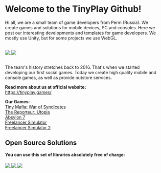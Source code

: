 # Welcome to the TinyPlay Github!
Hi all, we are a small team of game developers from Perm (Russia). We create games and solutions for mobile devices, PC and consoles.
Here we post our interesting developments and templates for game developers. We mostly use Unity, but for some projects we use WebGL.<br/><br/>

<a href="https://github.com/anuraghazra/github-readme-stats">
  <img align="top" src="https://github-readme-stats.vercel.app/api?username=TinyPlay&count_private=true&show_icons=true&theme=synthwave" />
</a>
<a href="https://github.com/anuraghazra/github-readme-stats">
  <img align="top" src="https://github-readme-stats.vercel.app/api/top-langs/?username=TinyPlay&hide=css,html&theme=synthwave" />
</a><br/><br/>

The team's history stretches back to 2016. That's when we started developing our first social games. Today we create high quality mobile and console games, as well as provide outstore services.

<b>Read more about us at official website:</b><br/>
https://tinyplay.games/

<b>Our Games:</b><br/>
<a href="https://play.google.com/store/apps/details?id=com.TinyPlay.TinyMafia" target="_blank">Tiny Mafia: War of Syndicates</a><br/>
<a href="https://play.google.com/store/apps/details?id=com.TinyPlay.TheReporteur" target="_blank">The Reporteur: Utopia</a><br/>
<a href="https://absylon7.ru/" target="_blank">Absylon 7</a><br/>
<a href="https://play.google.com/store/apps/details?id=com.interwave.freelancer" target="_blank">Freelancer Simulator</a><br/>
<a href="https://play.google.com/store/apps/details?id=com.ocugine.freelancer2" target="_blank">Freelancer Simulator 2</a><br/>

## Open Source Solutions
**You can use this set of libraries absolutely free of charge:**<br/><br/>
<a href="https://github.com/TinyPlay/Pixel-Anticheat">
  <img align="center" src="https://github-readme-stats.vercel.app/api/pin/?username=TinyPlay&repo=Pixel-Anticheat&theme=synthwave" />
</a>
<a href="https://github.com/TinyPlay/XDot-Unity">
  <img align="center" src="https://github-readme-stats.vercel.app/api/pin/?username=TinyPlay&repo=XDot-Unity&theme=synthwave" />
</a>
<a href="https://github.com/TinyPlay/URPShadersCollection">
  <img align="center" src="https://github-readme-stats.vercel.app/api/pin/?username=TinyPlay&repo=URPShadersCollection&theme=synthwave" />
</a>
